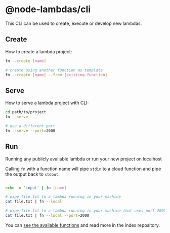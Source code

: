 # @node-lambdas/cli

This CLI can be used to create, execute or develop new lambdas.

## Create

How to create a lambda project:

```bash
fn --create [name]

# create using another function as template
fn --create [name] --from [existing-function]
```

## Serve

How to serve a lambda project with CLI:

```bash
cd path/to/project
fn --serve

# use a different port
fn --serve --port=2000
```

## Run

Running any publicly available lambda or run your new project on localhost

Calling `fn` with a function name will pipe `stdin` to a cloud function and pipe the output back to `stdout`.

```bash

echo -n 'input' | fn [name]

# pipe file.txt to a lambda running in your machine
cat file.txt | fn --local

# pipe file.txt to a lambda running in your machine that uses port 2000
cat file.txt | fn --local --port=2000
```

You can [see the available functions](https://github.com/node-lambdas/node-lambdas) and read more in the index repository.

